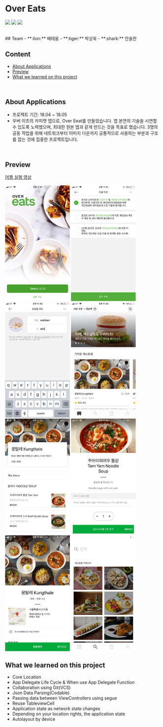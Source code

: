 # Over Eats
<p align="left">
<img src="https://img.shields.io/badge/swift-4.0-blue.svg" />
<img src="https://img.shields.io/badge/xcode-10.0-green.svg" />
<img src="https://img.shields.io/badge/ios-11.0-yellow.svg" />
</p>
<br>
## Team
  - **:lion:** 배태웅
  - **:tiger:** 박상욱
  - **:shark:** 안솔찬

## Content

- [About Applications](#about-applications)
- [Preview](#preview)
- [What we learned on this project](#what-we-learned-on-this-project)

<br>

## About Applications

- 프로젝트 기간: 18.04 ~ 18.05
- 우버 이츠의 카피캣 앱으로, Over Eeat를 만들었습니다. 앱 본연의 기술을 시연할 수 있도록 노력했으며, 최대한 원본 앱과 같게 만드는 것을 목표로 했습니다. 3명의 공동 작업을 위해 네트워크부터 이미지 다운까지 공통적으로 사용하는 부분과 구조를 잡는 것에 집중한 프로젝트입니다.

<br>

## Preview

<p align="left">
<a href="https://vimeo.com/297625075"> 어플 실행 영상 </a> <br><br>

<img src="PreviewImages/image_1.png" width="210" />
<img src="PreviewImages/image_2.png" width="210" />
<img src="PreviewImages/image_3.png" width="210" />
<img src="PreviewImages/image_4.png" width="210" />
<br>
<img src="PreviewImages/image_5.png" width="210" />
<img src="PreviewImages/image_6.png" width="210" />
<img src="PreviewImages/image_7.png" width="210" />
<img src="PreviewImages/image_8.png" width="210" />
</p>

## What we learned on this project

- Core Location
- App Delegate Life Cycle & When use App Delegate Function
- Collaboration using Git(VCS)
- Json Data Parsing(Codable)
- Passing data between ViewControllers using segue
- Reuse TableviewCell
- Application state as network state changes
- Depending on your location rights, the application state
- Autolayout by device

<br>
